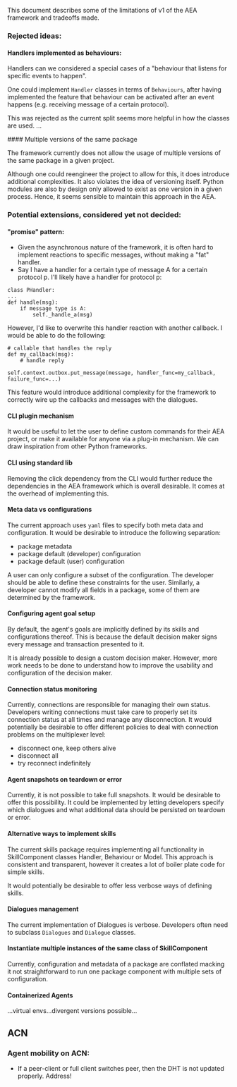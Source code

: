 This document describes some of the limitations of v1 of the AEA framework and tradeoffs made.

### Rejected ideas:

#### Handlers implemented as behaviours:

Handlers can we considered a special cases of a "behaviour that listens for specific events to happen".

One could implement `Handler` classes in terms of `Behaviours`, after having implemented the feature that behaviour can be activated after an event happens (e.g. receiving message of a certain protocol).

This was rejected as the current split seems more helpful in how the classes are used. ...


#### Multiple versions of the same package

The framework currently does not allow the usage of multiple versions of the same package in a given project.

Although one could reengineer the project to allow for this, it does introduce additional complexities. It also violates the idea of versioning itself. Python modules are also by design only allowed to exist as one version in a given process. Hence, it seems sensible to maintain this approach in the AEA.


### Potential extensions, considered yet not decided:

#### "promise" pattern:

- Given the asynchronous nature of the framework, it is often hard to implement reactions to specific messages, without making a "fat" handler.
- Say I have a handler for a certain type of message A for a certain protocol p. I'll likely have a handler for protocol p:
```
class PHandler:
...
def handle(msg):
    if message type is A:
        self._handle_a(msg)
```

However, I'd like to overwrite this handler reaction with another callback. I would be able to do the following:

```
# callable that handles the reply
def my_callback(msg):
    # handle reply

self.context.outbox.put_message(message, handler_func=my_callback, failure_func=...)
```

This feature would introduce additional complexity for the framework to correctly wire up the callbacks and messages with the dialogues.


#### CLI plugin mechanism

It would be useful to let the user to define custom commands for their AEA project, or make it available for anyone via a plug-in mechanism. We can draw inspiration from other Python frameworks.

#### CLI using standard lib

Removing the click dependency from the CLI would further reduce the dependencies in the AEA framework which is overall desirable. It comes at the overhead of implementing this.


#### Meta data vs configurations

The current approach uses `yaml` files to specify both meta data and configuration. It would be desirable to introduce the following separation:

- package metadata
- package default (developer) configuration
- package default (user) configuration

A user can only configure a subset of the configuration. The developer should be able to define these constraints for the user. Similarly, a developer cannot modify all fields in a package, some of them are determined by the framework.


#### Configuring agent goal setup

By default, the agent's goals are implicitly defined by its skills and configurations thereof. This is because the default decision maker signs every message and transaction presented to it.

It is already possible to design a custom decision maker. However, more work needs to be done to understand how to improve the usability and configuration of the decision maker.


#### Connection status monitoring

Currently, connections are responsible for managing their own status. Developers writing connections must take care to properly set its connection status at all times and manage any disconnection. It would potentially be desirable to offer different policies to deal with connection problems on the multiplexer level:

- disconnect one, keep others alive
- disconnect all
- try reconnect indefinitely


#### Agent snapshots on teardown or error

Currently, it is not possible to take full snapshots. It would be desirable to offer this possibility. It could be implemented by letting developers specify which dialogues and what additional data should be persisted on teardown or error.


#### Alternative ways to implement skills

The current skills package requires implementing all functionality in SkillComponent classes Handler, Behaviour or Model. This approach is consistent and transparent, however it creates a lot of boiler plate code for simple skills.

It would potentially be desirable to offer less verbose ways of defining skills.


#### Dialogues management

The current implementation of Dialogues is verbose. Developers often need to subclass `Dialogues` and `Dialogue` classes.

#### Instantiate multiple instances of the same class of SkillComponent

Currently, configuration and metadata of a package are conflated macking it not straightforward to run one package component with multiple sets of configuration.

#### Containerized Agents

...virtual envs...divergent versions possible...

## ACN

### Agent mobility on ACN:

- If a peer-client or full client switches peer, then the DHT is not updated properly. Address!



